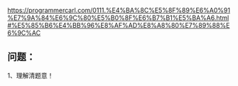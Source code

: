 https://programmercarl.com/0111.%E4%BA%8C%E5%8F%89%E6%A0%91%E7%9A%84%E6%9C%80%E5%B0%8F%E6%B7%B1%E5%BA%A6.html#%E5%85%B6%E4%BB%96%E8%AF%AD%E8%A8%80%E7%89%88%E6%9C%AC

## 问题：
1、理解清题意！
